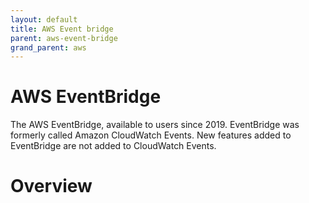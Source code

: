 ```yaml
---
layout: default
title: AWS Event bridge
parent: aws-event-bridge
grand_parent: aws
---
```


# AWS EventBridge

The AWS EventBridge, available to users since 2019. EventBridge was formerly called Amazon CloudWatch Events. New features added to EventBridge are not added to CloudWatch Events.

# Overview

